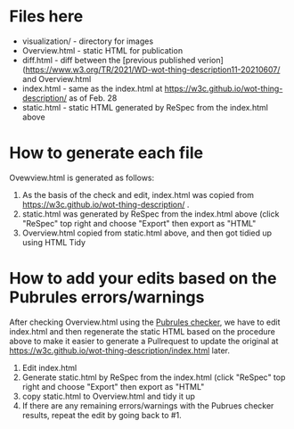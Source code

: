# Files here
* visualization/ - directory for images
* Overview.html - static HTML for publication
* diff.html - diff between the [previous published verion](https://www.w3.org/TR/2021/WD-wot-thing-description11-20210607/ and Overview.html
* index.html - same as the index.html at https://w3c.github.io/wot-thing-description/ as of Feb. 28
* static.html - static HTML generated by ReSpec from the index.html above

# How to generate each file
Ovewview.html is generated as follows:
 1. As the basis of the check and edit, index.html was copied from https://w3c.github.io/wot-thing-description/ .
 1. static.html was generated by ReSpec from the index.html above (click "ReSpec" top right and choose "Export" then export as "HTML"
 1. Overview.html copied from static.html above, and then got tidied up using HTML Tidy

# How to add your edits based on the Pubrules errors/warnings
After checking Overview.html using the [Pubrules checker](https://www.w3.org/pubrules/), we have to edit index.html and then regenerate the static HTML based on the procedure above to make it easier to generate a Pullrequest to update the original at https://w3c.github.io/wot-thing-description/index.html later.
 1. Edit index.html
 1. Generate static.html by ReSpec from the index.html (click "ReSpec" top right and choose "Export" then export as "HTML"
 1. copy static.html to Overview.html and tidy it up
 1. If there are any remaining errors/warnings with the Pubrues checker results, repeat the edit by going back to #1.
